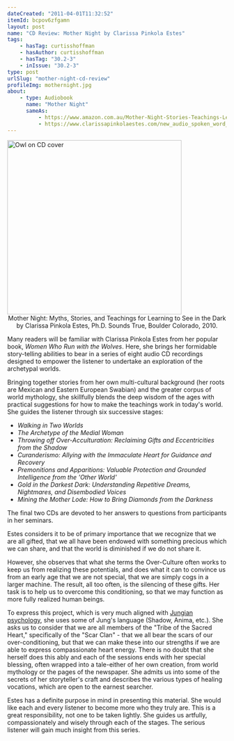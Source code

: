 ```yaml
---
dateCreated: "2011-04-01T11:32:52"
itemId: bcpov6zfgamn
layout: post
name: "CD Review: Mother Night by Clarissa Pinkola Estes"
tags:
    - hasTag: curtisshoffman
    - hasAuthor: curtisshoffman
    - hasTag: "30.2-3"
    - inIssue: "30.2-3"
type: post
urlSlug: "mother-night-cd-review"
profileImg: mothernight.jpg
about:
    - type: Audiobook
      name: "Mother Night"
      sameAs:
          - https://www.amazon.com.au/Mother-Night-Stories-Teachings-Learning/dp/1591799155
          - https://www.clarissapinkolaestes.com/new_audio_spoken_word_release__mother_night__myths__stories__and_teachings_for_le_101252.htm
---
```


<a href="https://www.clarissapinkolaestes.com/new_audio_spoken_word_release__mother_night__myths__stories__and_teachings_for_le_101252.htm">
<img src="../images/mothernight.jpg" width="400" height="auto" alt="Owl on CD cover"/></a><!--nopreview--><div class="caption" style="text-align:center">Mother Night: Myths, Stories, and Teachings for Learning to See in the Dark by Clarissa Pinkola Estes, Ph.D. Sounds True, Boulder Colorado, 2010.</div><!--/nopreview-->

Many readers will be familiar with Clarissa Pinkola Estes from her popular book, _Women Who Run with the Wolves_. Here, she brings her formidable story-telling abilities to bear in a series of eight audio CD recordings designed to empower the listener to undertake an exploration of the archetypal worlds.

Bringing together stories from her own multi-cultural background (her roots are Mexican and Eastern European Swabian) and the greater corpus of world mythology, she skillfully blends the deep wisdom of the ages with practical suggestions for how to make the teachings work in today's world.
She guides the listener through six successive stages:

-   _Walking in Two Worlds_
-   _The Archetype of the Medial Woman_
-   _Throwing off Over-Acculturation: Reclaiming Gifts and Eccentricities from the Shadow_
-   _Curanderismo: Allying with the Immaculate Heart for Guidance and Recovery_
-   _Premonitions and Apparitions: Valuable Protection and Grounded Intelligence from the 'Other World'_
-   _Gold in the Darkest Dark: Understanding Repetitive Dreams, Nightmares, and Disembodied Voices_
-   _Mining the Mother Lode: How to Bring Diamonds from the Darkness_

The final two CDs are devoted to her answers to questions from participants in her seminars.

Estes considers it to be of primary importance that we recognize that we are all gifted, that we all have been endowed with something precious which we can share, and that the world is diminished if we do not share it.

However, she observes that what she terms the Over-Culture often works to keep us from realizing these potentials, and does what it can to convince us from an early age that we are not special, that we are simply cogs in a larger machine. The result, all too often, is the silencing of these gifts. Her task is to help us to overcome this conditioning, so that we may function as more fully realized human beings.

To express this project, which is very much aligned with [Jungian psychology](../topic~jung_and_dreams), she uses some of Jung's language (Shadow, Anima, etc.). She asks us to consider that we are all members of the "Tribe of the Sacred Heart," specifically of the "Scar Clan" - that we all bear the scars of our over-conditioning, but that we can make these into our strengths if we are able to express compassionate heart energy. There is no doubt that she herself does this ably and each of the sessions ends with her special blessing, often wrapped into a tale-either of her own creation, from world mythology or the pages of the newspaper. She admits us into some of the secrets of her storyteller's craft and describes the various types of healing vocations, which are open to the earnest searcher.

Estes has a definite purpose in mind in presenting this material. She would like each and every listener to become more who they truly are. This is a great responsibility, not one to be taken lightly. She guides us artfully, compassionately and wisely through each of the stages. The serious listener will gain much insight from this series.
